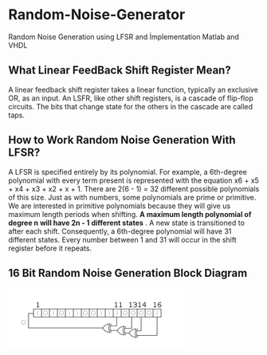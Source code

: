 # Random-Noise-Generator
Random Noise Generation using LFSR and İmplementation Matlab and VHDL

## What Linear FeedBack Shift Register Mean?

A linear feedback shift register takes a linear function, typically an exclusive OR, as an input. An LSFR, like other shift registers, is a cascade of flip-flop circuits. The bits that change state for the others in the cascade are called taps.

## How to Work Random Noise Generation With LFSR?

A LFSR is specified entirely by its polynomial. For example, a 6th-degree polynomial with every term present is represented with the equation x6 + x5 + x4 + x3 + x2 + x + 1. There are 2(6 - 1) = 32 different possible polynomials of this size. Just as with numbers, some polynomials are prime or primitive. We are interested in primitive polynomials because they will give us maximum length periods when shifting. **A maximum length polynomial of degree n will have 2n - 1 different states** . A new state is transitioned to after each shift. Consequently, a 6th-degree polynomial will have 31 different states. Every number between 1 and 31 will occur in the shift register before it repeats.

## 16 Bit Random Noise Generation Block Diagram

![Block Diagram](https://github.com/ugurbayezit/Random-Noise-Generator/blob/main/LFSR-F16.png)

